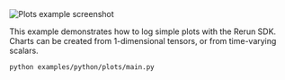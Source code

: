 <!--[metadata]
title = "Plots"
tags = ["2D", "plots", "api-example"]
description = "Demonstration of various plots and charts supported by Rerun."
thumbnail = "https://static.rerun.io/plots/e8e51071f6409f61dc04a655d6b9e1caf8179226/480w.png"
thumbnail_dimensions = [480, 480]
channel = "main"
-->


<picture data-inline-viewer="plots">
  <source media="(max-width: 480px)" srcset="https://static.rerun.io/plots/c5b91cf0bf2eaf91c71d6cdcd4fe312d4aeac572/480w.png">
  <source media="(max-width: 768px)" srcset="https://static.rerun.io/plots/c5b91cf0bf2eaf91c71d6cdcd4fe312d4aeac572/768w.png">
  <source media="(max-width: 1024px)" srcset="https://static.rerun.io/plots/c5b91cf0bf2eaf91c71d6cdcd4fe312d4aeac572/1024w.png">
  <source media="(max-width: 1200px)" srcset="https://static.rerun.io/plots/c5b91cf0bf2eaf91c71d6cdcd4fe312d4aeac572/1200w.png">
  <img src="https://static.rerun.io/plots/c5b91cf0bf2eaf91c71d6cdcd4fe312d4aeac572/full.png" alt="Plots example screenshot">
</picture>

This example demonstrates how to log simple plots with the Rerun SDK. Charts can be created from 1-dimensional tensors, or from time-varying scalars.

```bash
python examples/python/plots/main.py
```
